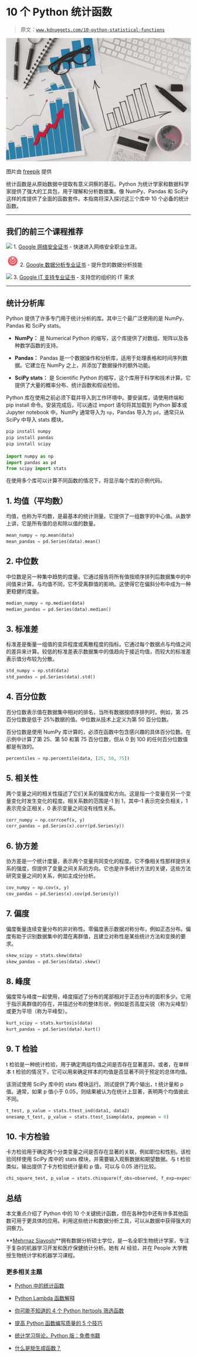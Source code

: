 # 10 个 Python 统计函数

> 原文：[`www.kdnuggets.com/10-python-statistical-functions`](https://www.kdnuggets.com/10-python-statistical-functions)

![10 Python 统计函数](img/dbee76aec2f97bf997f9faf6e6be977d.png)

图片由 [freepik](https://www.freepik.com/free-photo/top-view-office-desk-with-growth-chart-glasses_11383330.htm#fromView=search&page=1&position=24&uuid=a78a7cd4-2cc8-4097-878b-62664fe9c5e1) 提供

统计函数是从原始数据中提取有意义洞察的基石。Python 为统计学家和数据科学家提供了强大的工具包，用于理解和分析数据集。像 NumPy、Pandas 和 SciPy 这样的库提供了全面的函数套件。本指南将深入探讨这三个库中 10 个必备的统计函数。

* * *

## 我们的前三个课程推荐

![](img/0244c01ba9267c002ef39d4907e0b8fb.png) 1\. [Google 网络安全证书](https://www.kdnuggets.com/google-cybersecurity) - 快速进入网络安全职业生涯。

![](img/e225c49c3c91745821c8c0368bf04711.png) 2\. [Google 数据分析专业证书](https://www.kdnuggets.com/google-data-analytics) - 提升您的数据分析技能

![](img/0244c01ba9267c002ef39d4907e0b8fb.png) 3\. [Google IT 支持专业证书](https://www.kdnuggets.com/google-itsupport) - 支持您的组织的 IT 需求

* * *

## 统计分析库

Python 提供了许多专门用于统计分析的库。其中三个最广泛使用的是 NumPy、Pandas 和 SciPy stats。

+   **NumPy：** 是 Numerical Python 的缩写，这个库提供了对数组、矩阵以及各种数学函数的支持。

+   **Pandas：** Pandas 是一个数据操作和分析库，适用于处理表格和时间序列数据。它建立在 NumPy 之上，并添加了数据操作的额外功能。

+   **SciPy stats：** 是 Scientific Python 的缩写，这个库用于科学和技术计算。它提供了大量的概率分布、统计函数和假设检验。

Python 库在使用之前必须下载并导入到工作环境中。要安装库，请使用终端和 pip install 命令。安装完成后，可以通过 import 语句将其加载到 Python 脚本或 Jupyter notebook 中。NumPy 通常导入为 `np`，Pandas 导入为 `pd`，通常只从 SciPy 中导入 stats 模块。

```py
pip install numpy
pip install pandas
pip install scipy

import numpy as np
import pandas as pd
from scipy import stats
```

在使用多个库可以计算不同函数的情况下，将显示每个库的示例代码。

## 1\. 均值（平均数）

均值，也称为平均数，是最基本的统计测量。它提供了一组数字的中心值。从数学上讲，它是所有值的总和除以值的数量。

```py
mean_numpy = np.mean(data) 
mean_pandas = pd.Series(data).mean()
```

## 2\. 中位数

中位数是另一种集中趋势的度量。它通过报告将所有值按顺序排列后数据集中的中间值来计算。与均值不同，它不受离群值的影响。这使得它在偏斜分布中成为一种更稳健的度量。

```py
median_numpy = np.median(data) 
median_pandas = pd.Series(data).median()
```

## 3\. 标准差

标准差是衡量一组值的变异程度或离散程度的指标。它通过每个数据点与均值之间的差异来计算。较低的标准差表示数据集中的值趋向于接近均值，而较大的标准差表示值分布较为分散。

```py
std_numpy = np.std(data) 
std_pandas = pd.Series(data).std()
```

## 4\. 百分位数

百分位数表示值在数据集中相对的排名，当所有数据按顺序排列时。例如，第 25 百分位数是低于 25%数据的值。中位数从技术上定义为第 50 百分位数。

百分位数是使用 NumPy 库计算的，必须在函数中包含感兴趣的具体百分位数。在示例中计算了第 25、第 50 和第 75 百分位数，但从 0 到 100 的任何百分位数值都是有效的。

```py
percentiles = np.percentile(data, [25, 50, 75])
```

## 5\. 相关性

两个变量之间的相关性描述了它们关系的强度和方向。这是指一个变量在另一个变量变化时发生变化的程度。相关系数的范围是-1 到 1，其中-1 表示完全负相关，1 表示完全正相关，0 表示变量之间没有线性关系。

```py
corr_numpy = np.corrcoef(x, y) 
corr_pandas = pd.Series(x).corr(pd.Series(y))
```

## 6\. 协方差

协方差是一个统计度量，表示两个变量共同变化的程度。它不像相关性那样提供关系的强度，但提供了变量之间关系的方向。它也是许多统计方法的关键，这些方法研究变量之间的关系，例如主成分分析。

```py
cov_numpy = np.cov(x, y) 
cov_pandas = pd.Series(x).cov(pd.Series(y))
```

## 7\. 偏度

偏度衡量连续变量分布的非对称性。零偏度表示数据对称分布，例如正态分布。偏度有助于识别数据集中的潜在离群值，且建立对称性是某些统计方法和变换的要求。

```py
skew_scipy = stats.skew(data) 
skew_pandas = pd.Series(data).skew()
```

## 8\. 峰度

偏度常与峰度一起使用，峰度描述了分布的尾部相对于正态分布的面积多少。它用于指示离群值的存在，并描述分布的整体形状，例如是否高度尖锐（称为尖峰型）或更为平坦（称为平峰型）。

```py
kurt_scipy = stats.kurtosis(data) 
kurt_pandas = pd.Series(data).kurt()
```

## 9\. T 检验

t 检验是一种统计检验，用于确定两组均值之间是否存在显著差异。或者，在单样本 t 检验的情况下，它可以用来确定样本的均值是否显著不同于预定的总体均值。

该测试使用 SciPy 库中的 stats 模块运行。测试提供了两个输出，t 统计量和 p 值。通常，如果 p 值小于 0.05，则结果被认为在统计上显著，表明两个均值彼此不同。

```py
t_test, p_value = stats.ttest_ind(data1, data2)
onesamp_t_test, p_value = stats.ttest_1samp(data, popmean = 0)
```

## 10. 卡方检验

卡方检验用于确定两个分类变量之间是否存在显著的关联，例如职位和性别。该检验同样使用 SciPy 库中的 stats 模块，并需要输入观察数据和期望数据。与 t 检验类似，输出提供了卡方检验统计量和 p 值，可以与 0.05 进行比较。

```py
chi_square_test, p_value = stats.chisquare(f_obs=observed, f_exp=expected)
```

## 总结

本文重点介绍了 Python 中的 10 个关键统计函数，但在各种包中还有许多其他函数可用于更具体的应用。利用这些统计和数据分析工具，可以从数据中获得强大的洞察力。

[](https://www.linkedin.com/in/mehrnazsiavoshi/)**[Mehrnaz Siavoshi](https://www.linkedin.com/in/mehrnazsiavoshi/)**拥有数据分析硕士学位，是一名全职生物统计学家，专注于复杂的机器学习开发和医疗保健统计分析。她有 AI 经验，并在 People 大学教授生物统计学和机器学习课程。

### 更多相关主题

+   [Python 中的统计函数](https://www.kdnuggets.com/2022/10/statistical-functions-python.html)

+   [Python Lambda 函数解释](https://www.kdnuggets.com/2023/01/python-lambda-functions-explained.html)

+   [你可能不知道的 4 个 Python Itertools 筛选函数](https://www.kdnuggets.com/2023/08/4-python-itertools-filter-functions-probably-didnt-know.html)

+   [提高 Python 函数编写质量的 5 个技巧](https://www.kdnuggets.com/5-tips-for-writing-better-python-functions)

+   [统计学习导论，Python 版：免费书籍](https://www.kdnuggets.com/2023/07/introduction-statistical-learning-python-edition-free-book.html)

+   [什么是矩生成函数？](https://www.kdnuggets.com/2022/12/momentgenerating-functions.html)
